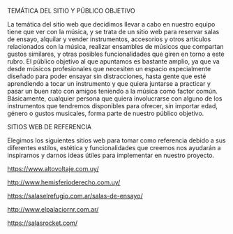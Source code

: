 TEMÁTICA DEL SITIO Y PÚBLICO OBJETIVO

La temática del sitio web que decidimos llevar a cabo en nuestro equipo tiene que ver con la música, y se trata de un sitio web para reservar salas de ensayo, alquilar y vender instrumentos, accesorios y otros artículos relacionados con la música, realizar ensambles de músicos que compartan gustos similares, y otras posibles funcionalidades que giren en torno a este rubro.
El público objetivo al que apuntamos es bastante amplio, ya que va desde músicos profesionales que necesiten un espacio especialmente diseñado para poder ensayar sin distracciones, hasta gente que esté aprendiendo a tocar un instrumento y que quiera juntarse a practicar y pasar un buen rato con amigos teniendo a la música como factor común. Básicamente, cualquier persona que quiera involucrarse con alguno de los instrumentos que tendremos disponibles para ofrecer, sin importar edad, género o gustos musicales, forma parte de nuestro público objetivo.

SITIOS WEB DE REFERENCIA

Elegimos los siguientes sitios web para tomar como referencia debido a sus diferentes estilos, estética y funcionalidades que creemos nos ayudarán a inspirarnos y darnos ideas útiles para implementar en nuestro proyecto.

https://www.altovoltaje.com.uy/

http://www.hemisferioderecho.com.uy/

https://salaselrefugio.com.ar/salas-de-ensayo/

http://www.elpalaciornr.com.ar/

https://salasrocket.com/